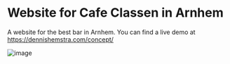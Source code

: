 # Website for Cafe Classen in Arnhem
A website for the best bar in Arnhem. You can find a live demo at https://dennishemstra.com/concept/

![image](https://github.com/Sikkepit/CafeClassen/assets/148398668/179cf5ea-c6ac-40a8-bab2-96f01f2e6af5)

